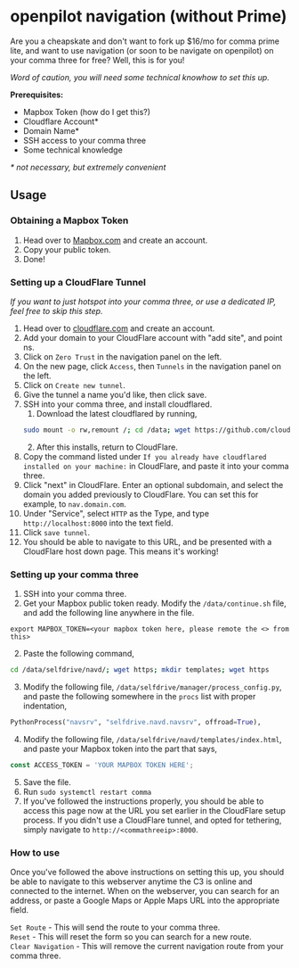 # openpilot navigation (without Prime)
Are you a cheapskate and don't want to fork up $16/mo for comma prime lite, and want to use navigation (or soon to be navigate on openpilot) on your comma three for free? Well, this is for you!

<i>Word of caution, you will need some technical knowhow to set this up.</i>

<b>Prerequisites:</b>
* Mapbox Token (how do I get this?)
* Cloudflare Account* 
* Domain Name* 
* SSH access to your comma three
* Some technical knowledge

<i>* not necessary, but extremely convenient</i>

## Usage

### Obtaining a Mapbox Token 
1. Head over to <a href="https://mapbox.com">Mapbox.com</a> and create an account.
2. Copy your public token.
3. Done!

### Setting up a CloudFlare Tunnel 
<i>If you want to just hotspot into your comma three, or use a dedicated IP, feel free to skip this step.</i>

1. Head over to <a href="https://cloudflare.com">cloudflare.com</a> and create an account.
2. Add your domain to your CloudFlare account with "add site", and point ns.
3. Click on `Zero Trust` in the navigation panel on the left.
4. On the new page, click `Access`, then `Tunnels` in the navigation panel on the left.
5. Click on `Create new tunnel`.
6. Give the tunnel a name you'd like, then click save.
7. SSH into your comma three, and install cloudflared. 
    1. Download the latest cloudflared by running,
    ```bash
    sudo mount -o rw,remount /; cd /data; wget https://github.com/cloudflare/cloudflared/releases/latest/download/cloudflared-linux-aarch64.rpm; sudo apt install ./cloudflared-linux-aarch64.rpm
    ```
    2. After this installs, return to CloudFlare.
8. Copy the command listed under `If you already have cloudflared installed on your machine:` in CloudFlare, and paste it into your comma three.
9. Click "next" in CloudFlare. Enter an optional subdomain, and select the domain you added previously to CloudFlare. You can set this for example, to `nav.domain.com`. 
10. Under "Service", select `HTTP` as the Type, and type `http://localhost:8000` into the text field.
11. Click `save tunnel`.
12. You should be able to navigate to this URL, and be presented with a CloudFlare host down page. This means it's working!

### Setting up your comma three
1. SSH into your comma three.
2. Get your Mapbox public token ready. Modify the `/data/continue.sh` file, and add the following line anywhere in the file. 
```
export MAPBOX_TOKEN=<your mapbox token here, please remote the <> from this>
```
2. Paste the following command, 
```bash
cd /data/selfdrive/navd/; wget https; mkdir templates; wget https
```
3. Modify the following file, `/data/selfdrive/manager/process_config.py`, and paste the following somewhere in the `procs` list with proper indentation, 
```python
PythonProcess("navsrv", "selfdrive.navd.navsrv", offroad=True),
```
4. Modify the following file, `/data/selfdrive/navd/templates/index.html`, and paste your Mapbox token into the part that says, 
```javascript
const ACCESS_TOKEN = 'YOUR MAPBOX TOKEN HERE';
```
5. Save the file.
6. Run `sudo systemctl restart comma`
7. If you've followed the instructions properly, you should be able to access this page now at the URL you set earlier in the CloudFlare setup process. If you didn't use a CloudFlare tunnel, and opted for tethering, simply navigate to `http://<commathreeip>:8000`. 

### How to use
Once you've followed the above instructions on setting this up, you should be able to navigate to this webserver anytime the C3 is online and connected to the internet. When on the webserver, you can search for an address, or paste a Google Maps or Apple Maps URL into the appropriate field.

`Set Route` - This will send the route to your comma three.<br>
`Reset` - This will reset the form so you can search for a new route.<br>
`Clear Navigation` - This will remove the current navigation route from your comma three.
